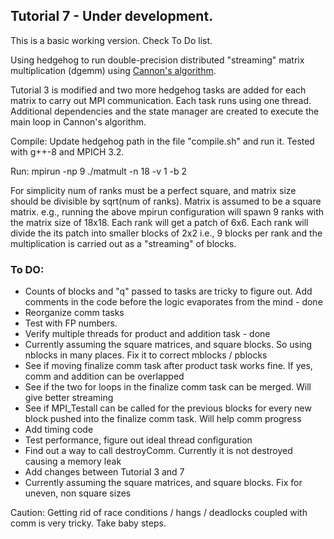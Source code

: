 ## Tutorial 7 - Under development. 

This is a basic working version. Check To Do list.

Using hedgehog to run double-precision distributed "streaming" matrix multiplication (dgemm) using [Cannon's algorithm](https://en.wikipedia.org/wiki/Cannon%27s_algorithm).

Tutorial 3 is modified and two more hedgehog tasks are added for each matrix to carry out MPI communication. Each task runs using one thread. Additional dependencies and the state manager are created to execute the main loop in Cannon's algorithm.

Compile: Update hedgehog path in the file "compile.sh" and run it. Tested with g++\-8 and MPICH 3.2.

Run: mpirun -np 9 ./matmult -n 18 -v 1 -b 2

For simplicity num of ranks must be a perfect square, and matrix size should be divisible by sqrt(num of ranks). Matrix is assumed to be a square matrix. e.g., running the above mpirun configuration will spawn 9 ranks with the matrix size of 18x18. Each rank will get a patch of 6x6. Each rank will divide the its patch into smaller blocks of 2x2 i.e., 9 blocks per rank and the multiplication is carried out as a "streaming" of blocks.

### To DO:
- Counts of blocks and "q" passed to tasks are tricky to figure out. Add comments in the code before the logic evaporates from the mind - done
- Reorganize comm tasks
- Test with FP numbers.
- Verify multiple threads for product and addition task - done
- Currently assuming the square matrices, and square blocks. So using nblocks in many places. Fix it to correct mblocks / pblocks
- See if moving finalize comm task after product task works fine. If yes, comm and addition can be overlapped
- See if the two for loops in the finalize comm task can be merged. Will give better streaming
- See if MPI_Testall can be called for the previous blocks for every new block pushed into the finalize comm task. Will help comm progress
- Add timing code
- Test performance, figure out ideal thread configuration
- Find out a way to call destroyComm. Currently it is not destroyed causing a memory leak
- Add changes between Tutorial 3 and 7
- Currently assuming the square matrices, and square blocks. Fix for uneven, non square sizes

Caution: Getting rid of race conditions / hangs / deadlocks coupled with comm is very tricky. Take baby steps.

